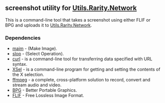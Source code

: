 ## screenshot utility for [Utils.Rarity.Network](https://utils.rarity.network)

This is a command-line tool that takes a screenshot using either FLIF or BPG and uploads it to [Utils.Rarity.Network](https://utils.rarity.network).

### Dependencies

* [maim](https://github.com/naelstrof/maim) - (Make Image).
* [slop](https://github.com/naelstrof/slop) - (Select Operation).
* [curl](https://github.com/curl/curl) - is a command-line tool for transferring data specified with URL syntax.
* [XSel](http://www.vergenet.net/%7Econrad/software/xsel/) - is a command-line program for getting and setting the contents of the X selection.
* [ffmpeg](https://ffmpeg.org/) - a complete, cross-platform solution to record, convert and stream audio and video. 
* [BPG](http://bellard.org/bpg/) - Better Portable Graphics.
* [FLIF](http://flif.info/) - Free Lossless Image Format.
